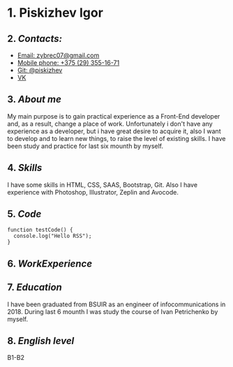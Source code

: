 # 1. Piskizhev Igor
## 2. _Contacts:_
* [Email: zybrec07@gmail.com](mailto:zybrec07@gmail.com) 
* [Mobile phone: +375 (29) 355-16-71](callto:80293551671)
* [Git: @piskizhev](https://github.com/Piskizhev)
* [VK](https://vk.com/w_zybr)

## 3. _About me_
My main purpose is to gain practical experience as a Front-End developer and, as a result, change a place of work.
Unfortunately i don't have any experience as a developer, but i have great desire to acquire it, also I want to develop and to learn new things, to raise the level of existing skills. I have been study and practice for last six mounth by myself.

## 4. _Skills_
I have some skills in HTML, CSS, SAAS, Bootstrap, Git.
Also I have experience with Photoshop, Illustrator, Zeplin and Avocode.

## 5. _Code_
```
function testCode() {
  console.log("Hello RSS");
}
```

## 6. _WorkExperience_


## 7. _Education_
I have been graduated from BSUIR as an engineer of infocommunications in 2018.
During last 6 mounth I was study the course of Ivan Petrichenko by myself.

## 8. _English level_
B1-B2
